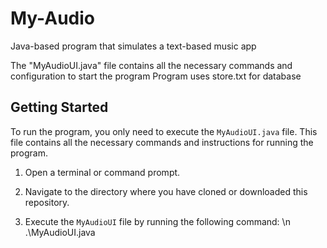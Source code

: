 # My-Audio
Java-based program that simulates a text-based music app

The "MyAudioUI.java" file contains all the necessary commands and configuration to start the program
Program uses store.txt for database

## Getting Started

To run the program, you only need to execute the `MyAudioUI.java` file. This file contains all the necessary commands and instructions for running the program.

1. Open a terminal or command prompt.

2. Navigate to the directory where you have cloned or downloaded this repository.

3. Execute the `MyAudioUI` file by running the following command: \n
.\MyAudioUI.java



